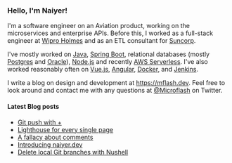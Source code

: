 ### Hello, I'm Naiyer!

I'm a software engineer on an Aviation product, working on the microservices and enterprise APIs. Before this, I worked as a full-stack engineer at [Wipro Holmes](https://www.wipro.com/holmes/) and as an ETL consultant for [Suncorp](https://www.suncorp.com.au/).

I've mostly worked on [Java](https://openjdk.java.net/), [Spring Boot](https://spring.io/projects/spring-boot), relational databases (mostly [Postgres](https://www.postgresql.org/) and [Oracle](https://www.oracle.com/database/)), [Node.js](https://nodejs.org/en/) and recently [AWS Serverless](https://aws.amazon.com/serverless/). I've also worked reasonably often on [Vue.js](https://vuejs.org/), [Angular](https://angular.io/), [Docker](https://www.docker.com/), and [Jenkins](https://www.jenkins.io/).

I write a blog on design and development at <https://mflash.dev>. Feel free to look around and contact me with any questions at [@Microflash](https://www.twitter.com/Microflash) on Twitter.

#### Latest Blog posts

<!-- BLOG-POST-LIST:START -->
- [Git push with +](/post/2023/02/20/git-push-with-plus/)
- [Lighthouse for every single page](/post/2023/02/15/lighthouse-for-every-single-page/)
- [A fallacy about comments](/post/2023/02/15/a-fallacy-about-comments/)
- [Introducing naiyer.dev](/post/2023/02/02/introducing-naiyer-dev/)
- [Delete local Git branches with Nushell](/post/2023/01/02/delete-local-git-branches-with-nushell/)
<!-- BLOG-POST-LIST:END -->
